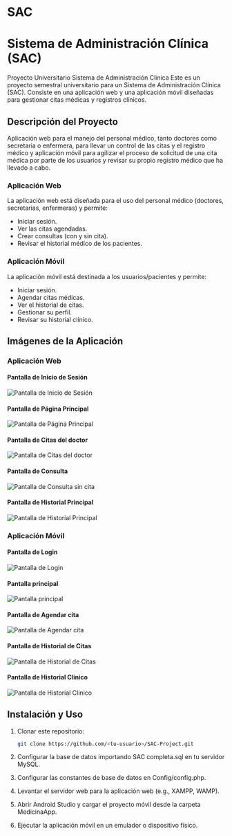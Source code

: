 # SAC
# Sistema de Administración Clínica (SAC)
Proyecto Universitario Sistema de Administración Clinica
Este es un proyecto semestral universitario para un Sistema de Administración Clínica (SAC). Consiste en una aplicación web y una aplicación móvil diseñadas para gestionar citas médicas y registros clínicos.

## Descripción del Proyecto
Aplicación web para el manejo del personal médico, tanto doctores como secretaria o enfermera, para llevar un control de las citas y el registro médico y aplicación móvil para agilizar el proceso de solicitud de una cita médica por parte de los usuarios y revisar su propio registro médico que ha llevado a cabo.

### Aplicación Web

La aplicación web está diseñada para el uso del personal médico (doctores, secretarias, enfermeras) y permite:

- Iniciar sesión.
- Ver las citas agendadas.
- Crear consultas (con y sin cita).
- Revisar el historial médico de los pacientes.

### Aplicación Móvil

La aplicación móvil está destinada a los usuarios/pacientes y permite:

- Iniciar sesión.
- Agendar citas médicas.
- Ver el historial de citas.
- Gestionar su perfil.
- Revisar su historial clínico.

## Imágenes de la Aplicación

### Aplicación Web

#### Pantalla de Inicio de Sesión
![Pantalla de Inicio de Sesión](imgREADME/login.png)

#### Pantalla de Página Principal
![Pantalla de Página Principal](imgREADME/principal.png)

#### Pantalla de Citas del doctor
![Pantalla de Citas del doctor](imgREADME/citas.png)

#### Pantalla de Consulta
![Pantalla de Consulta sin cita](imgREADME/consulta.png)

#### Pantalla de Historial Principal
![Pantalla de Historial Principal](imgREADME/historialA.png)

### Aplicación Móvil

#### Pantalla de Login
![Pantalla de Login](imgREADME/loginM.png)

#### Pantalla principal
![Pantalla principal](imgREADME/principalM.png)

#### Pantalla de Agendar cita
![Pantalla de Agendar cita](imgREADME/citaM.png)

#### Pantalla de Historial de Citas
![Pantalla de Historial de Citas](imgREADME/historialMC.png)

#### Pantalla de Historial Clinico
![Pantalla de Historial Clinico](imgREADME/historialM.png)

## Instalación y Uso

1. Clonar este repositorio:
   ```bash
   git clone https://github.com/<tu-usuario>/SAC-Project.git
2. Configurar la base de datos importando SAC completa.sql en tu servidor MySQL.

3. Configurar las constantes de base de datos en Config/config.php.

4. Levantar el servidor web para la aplicación web (e.g., XAMPP, WAMP).

5. Abrir Android Studio y cargar el proyecto móvil desde la carpeta MedicinaApp.

6. Ejecutar la aplicación móvil en un emulador o dispositivo físico.
